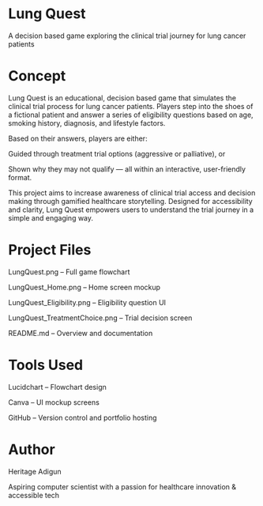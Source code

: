 # Lung Quest
A decision based game exploring the clinical trial journey for lung cancer patients

# Concept
Lung Quest is an educational, decision based game that simulates the clinical trial process for lung cancer patients. Players step into the shoes of a fictional patient and answer a series of eligibility questions based on age, smoking history, diagnosis, and lifestyle factors.

Based on their answers, players are either:

Guided through treatment trial options (aggressive or palliative), or

Shown why they may not qualify — all within an interactive, user-friendly format.

This project aims to increase awareness of clinical trial access and decision making through gamified healthcare storytelling. Designed for accessibility and clarity, Lung Quest empowers users to understand the trial journey in a simple and engaging way.

# Project Files
LungQuest.png – Full game flowchart

LungQuest_Home.png – Home screen mockup

LungQuest_Eligibility.png – Eligibility question UI

LungQuest_TreatmentChoice.png – Trial decision screen

README.md – Overview and documentation

# Tools Used
Lucidchart – Flowchart design

Canva – UI mockup screens

GitHub – Version control and portfolio hosting

# Author
Heritage Adigun

Aspiring computer scientist with a passion for healthcare innovation & accessible tech

